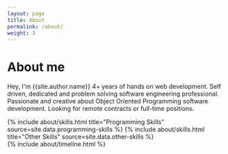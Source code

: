 ```yaml
---
layout: page
title: About
permalink: /about/
weight: 3
---
```


# **About me**
Hey, I'm {{site.author.name}}</b>
4+ years of hands on web development. Self driven, dedicated and problem solving software engineering professional. Passionate and creative about Object Oriented Programming software development. Looking for remote contracts or full-time positions.

<div class="row">
{% include about/skills.html title="Programming Skills" source=site.data.programming-skills %}
{% include about/skills.html title="Other Skills" source=site.data.other-skills %}
</div>

<div class="row">
{% include about/timeline.html %}
</div>